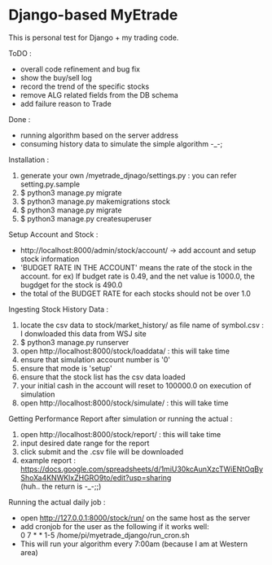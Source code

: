 Django-based MyEtrade
=====================

This is personal test for Django + my trading code.

ToDO :
* overall code refinement and bug fix
* show the buy/sell log
* record the trend of the specific stocks
* remove ALG related fields from the DB schema
* add failure reason to Trade

Done :
* running algorithm based on the server address
* consuming history data to simulate the simple algorithm -_-;

Installation :
1. generate your own /myetrade_djnago/settings.py : you can refer setting.py.sample
1. $ python3 manage.py migrate
1. $ python3 manage.py makemigrations stock
1. $ python3 manage.py migrate
1. $ python3 manage.py createsuperuser

Setup Account and Stock :
* http://localhost:8000/admin/stock/account/ -> add account and setup stock information
* 'BUDGET RATE IN THE ACCOUNT' means the rate of the stock in the account.
for ex) If budget rate is 0.49, and the net value is 1000.0, the bugdget for the stock is 490.0
* the total of the BUDGET RATE for each stocks should not be over 1.0

Ingesting Stock History Data :
1. locate the csv data to stock/market_history/ as file name of symbol.csv : I donwloaded this data from WSJ site
1. $ python3 manage.py runserver
1. open http://localhost:8000/stock/loaddata/ : this will take time
1. ensure that simulation account number is '0'
1. ensure that mode is 'setup'
1. ensure that the stock list has the csv data loaded
1. your initial cash in the account will reset to 100000.0 on execution of simulation
1. open http://localhost:8000/stock/simulate/ : this will take time

Getting Performance Report after simulation or running the actual :
1. open http://localhost:8000/stock/report/ : this will take time
1. input desired date range for the report
1. click submit and the .csv file will be downloaded
1. example report : https://docs.google.com/spreadsheets/d/1miU30kcAunXzcTWiENtOqByShoXa4KNWKlxZHGRO9to/edit?usp=sharing<br>
(huh.. the return is -_-;;)

Running the actual daily job :
* open http://127.0.0.1:8000/stock/run/ on the same host as the server
* add cronjob for the user as the following if it works well:<br>
0 7 * * 1-5 /home/pi/myetrade_django/run_cron.sh
* This will run your algorithm every 7:00am (because I am at Western area)


